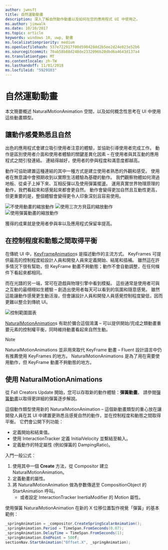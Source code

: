 ```yaml
---
author: jwmsft
title: 自然運動動畫
description: 深入了解自然動作動畫以及如何在您的應用程式 UI 中使用之。
ms.author: jimwalk
ms.date: 10/10/2017
ms.topic: article
keywords: windows 10, uwp, 動畫
ms.localizationpriority: medium
ms.openlocfilehash: 537e722917f00d590428dd2b5ee2d24e023e52b6
ms.sourcegitcommit: 70ab58b88d248de2332096b20dbd6a4643d137a4
ms.translationtype: MT
ms.contentlocale: zh-TW
ms.lasthandoff: 11/01/2018
ms.locfileid: "5929103"
---
```

# <a name="natural-motion-animations"></a>自然運動動畫

本文簡要概述 NaturalMotionAnimation 空間，以及如何概念性思考在 UI 中使用這些動畫類型。

## <a name="making-motion-feel-familiar-and-natural"></a>讓動作感覺熟悉且自然

出色的應用程式會建立吸引使用者注意的體驗，並協助引導使用者完成工作。 動作是區別使用者介面和使用者體驗的關鍵差異化因素 – 在使用者與其互動的應用程式之間引發連結。 連結得越好，使用者的參與程度和滿意度都越高。

動作可協助建置這種連結的其中一種方式是建立使用者熟悉的外觀和感受。 使用者在無意識中會預期收到以實際生活體驗為基礎的動作。 我們觀察物體如何滑過地板、從桌子上掉下來、互相反彈以及使用彈簧擺盪。 運用真實世界物理原理的動作，我們看起來和感覺起來都會更自然。 動作會變得更加自然且互動性更高，但更重要的是，整個體驗會變得更令人印象深刻且容易使用。

![不使用動畫的縮放動作](images/animation/scale-no-animation.gif)
![使用三次方貝茲的縮放動作](images/animation/scale-cubic-bezier.gif)
![使用彈簧動畫的縮放動作](images/animation/scale-spring.gif)

獲得的成果就是使用者參與率以及應用程式保留率提高。

## <a name="balancing-control-and-dynamism"></a>在控制程度和動態之間取得平衡

在傳統 UI 中，[KeyFrameAnimation](https://docs.microsoft.com/uwp/api/windows.ui.composition.keyframeanimation)s 是描述動作的主流方式。 KeyFrames 可提供最高的控制程度給設計人員和開發人員來定義開始、結尾和插補。 雖然這在許多情況下很有幫助，但 KeyFrame 動畫不夠動態；動作不會自動調整，在任何條件下看起來都相同。

而在光譜的另一端，常可在遊戲與物理引擎中看到模擬。 這些通常是使用者可與之互動的最栩栩如生體驗 – 創造出使用者每天可以看到的氛圍和隨意感覺。 雖然這能讓動作感覺更生動活潑，但會讓設計人員和開發人員感覺控制程度變低，因而更難以整合到傳統 UI。

![控制範圍圖表](images/animation/natural-motion-diagram.png)

[NaturalMotionAnimation](https://docs.microsoft.com/uwp/api/windows.ui.composition.naturalmotionanimation)s 有助於彌合這個鴻溝 – 可以提供開始/完成之類動畫重要元素的控制權平衡，同時維持動畫看起來自然生動。

> [!NOTE]
> NaturalMotionAnimations 並非用來取代 KeyFrame 動畫 – Fluent 設計語言中仍有推薦使用 KeyFrames 的地方。 NaturalMotionAnimations 是為了用在需要使用動作，但 KeyFrame 動畫不夠動態的地方。

## <a name="using-naturalmotionanimations"></a>使用 NaturalMotionAnimations

從 Fall Creators Update 開始，您可以存取新的動作體驗：**彈簧動畫**。 請參閱[彈簧動畫](spring-animations.md)以取得更詳細的彈簧逐步解說。

這個動作類型使用新的 NaturalMotionAnimation – 這個新動畫類型的重心放在讓開發人員在其 UI 中建置更熟悉且感覺自然的動作，並在控制程度和動態之間取得平衡。 它們會公開下列功能：

- 定義開始和結束值。
- 使用 InteractionTracker 定義 InitialVelocity 並繫結至輸入。
- 定義動作的特定屬性 (例如彈簧的 DampingRatio)。

入門一般公式：

1. 使用其中一個 **Create** 方法，從 Compositor 建立 NaturalMotionAnimation。
1. 定義動畫的屬性。
1. 將 NaturalMotionAnimation 做為參數傳遞至 CompositionObject 的 StartAnimation 呼叫。
    - 或者設定 InteractionTracker InertiaModifier 的 Motion 屬性。

使用彈簧 NaturalMotionAnimation 在新的 X 位移位置製作視覺「彈簧」的基本範例：

```csharp
_springAnimation = _compositor.CreateSpringScalarAnimation();
_springAnimation.Period = TimeSpan.FromSeconds(0.07);
_springAnimation.DelayTime = TimeSpan.FromSeconds(1);
_springAnimation.EndPoint = 500f;
sectionNav.StartAnimation("Offset.X", _springAnimation);
```
